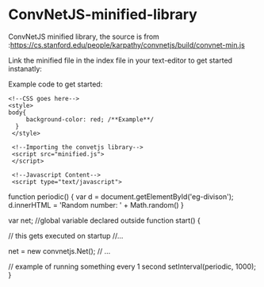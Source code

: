 # ConvNetJS-minified-library
ConvNetJS minified library, the source is from :https://cs.stanford.edu/people/karpathy/convnetjs/build/convnet-min.js

Link the minified file in the index file in your text-editor to get started instanatly:

Example code to get started:
<html>
  <head>
    <title>Getting Started</title>
    
    <!--CSS goes here-->
    <style>
    body{
         background-color: red; /**Example**/
      }
     </style>
     
     <!--Importing the convetjs library-->
     <script src="minified.js">
     </script>
     
     <!--Javascript Content-->
     <script type="text/javascript">
     
 function periodic() {
  var d = document.getElementById('eg-divison');
  d.innerHTML = 'Random number: ' + Math.random()
}
 
var net; //global variable declared outside
function start() {

  // this gets executed on startup
  //... 
  
  net = new convnetjs.Net();
  // ...
 
  // example of running something every 1 second
  setInterval(periodic, 1000);
}
 
</script>
</head>
 
<body onload="start()">
<div id="egdiv"></div>
</body>
</html>
     
    
